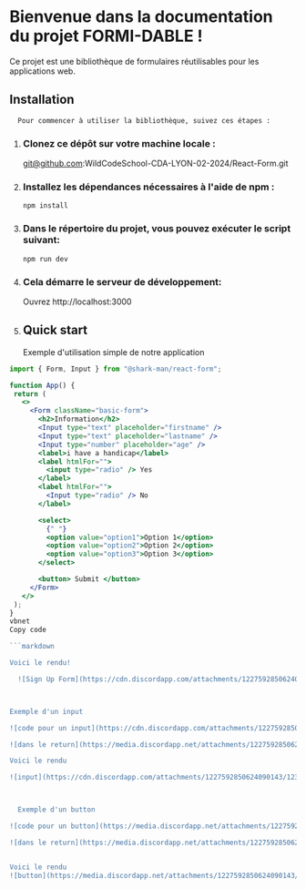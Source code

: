 # Bienvenue dans la documentation du projet FORMI-DABLE ! 

Ce projet est une bibliothèque de formulaires réutilisables pour les applications web.






## Installation

      Pour commencer à utiliser la bibliothèque, suivez ces étapes :



1. ### Clonez ce dépôt sur votre machine locale :

      git@github.com:WildCodeSchool-CDA-LYON-02-2024/React-Form.git



2. ### Installez les dépendances nécessaires à l'aide de npm :

       npm install



3. ### Dans le répertoire du projet, vous pouvez exécuter le script suivant:

       npm run dev

   

5. ### Cela démarre le serveur de développement:

      Ouvrez http://localhost:3000

6. ## Quick start

   Exemple d'utilisation simple de notre application

 ```jsx
import { Form, Input } from "@shark-man/react-form";

function App() {
  return (
    <>
      <Form className="basic-form">
        <h2>Information</h2>
        <Input type="text" placeholder="firstname" />
        <Input type="text" placeholder="lastname" />
        <Input type="number" placeholder="age" />
        <label>i have a handicap</label>
        <label htmlFor="">
          <input type="radio" /> Yes
        </label>
        <label htmlFor="">
          <Input type="radio" /> No
        </label>

        <select>
          {" "}
          <option value="option1">Option 1</option>
          <option value="option2">Option 2</option>
          <option value="option3">Option 3</option>
        </select>

        <button> Submit </button>
      </Form>
    </>
  );
}
vbnet
Copy code

```markdown

Voici le rendu!

   ![Sign Up Form](https://cdn.discordapp.com/attachments/1227592850624090143/1230871184388919396/Capture_decran_2024-04-19_115332.png?ex=6634e51e&is=6622701e&hm=c4f96c21ed8bdc943c2aaf83a7878cbc6736107a6a58a87202f437a554171ae2&)



Exemple d'un input 

![code pour un input](https://cdn.discordapp.com/attachments/1227592850624090143/1230875331783692359/Capture_decran_2024-04-19_153654.png?ex=6634e8fb&is=662273fb&hm=83a38af114647d98a1608253bd13bfa50b986d2e5f8f1f1dd8aa6f6046a3a7a9&)

![dans le return](https://media.discordapp.net/attachments/1227592850624090143/1230875331553132606/Capture_decran_2024-04-19_153230.png?ex=6634e8fb&is=662273fb&hm=1e0d2862839f97d4c2f951fbb734bd44a195fd54457913a310e77fbc7dfe6a65&=&format=webp&quality=lossless&width=1434&height=66)

Voici le rendu

![input](https://cdn.discordapp.com/attachments/1227592850624090143/1230875737695846410/Capture_decran_2024-04-19_153956.png?ex=6634e95c&is=6622745c&hm=967a58b16562e0d351b66c78b5eb2cf86b80b067decde47496c1ce0a8d7919f1&)



   Exemple d'un button

![code pour un button](https://media.discordapp.net/attachments/1227592850624090143/1230875330932379649/Capture_decran_2024-04-19_153014.png?ex=6634e8fb&is=662273fb&hm=64bfcc543fbc71ba1323ac66cf07effa0120aebc0f1d18c8c789d867a11c4dfd&=&format=webp&quality=lossless&width=1010&height=43)

![dans le return](https://media.discordapp.net/attachments/1227592850624090143/1230875330642968586/Capture_decran_2024-04-19_152957.png?ex=6634e8fb&is=662273fb&hm=373f6edd1cf9d8d49d1bc44d59d97db5a3fcdac0a636583c9141591818eadbd9&=&format=webp&quality=lossless&width=1220&height=87)


Voici le rendu
![button](https://media.discordapp.net/attachments/1227592850624090143/1230875330202439711/Capture_decran_2024-04-19_152914.png?ex=6634e8fb&is=662273fb&hm=6fe814cef355e48a229c7ed0ca79a9fac9b8e35159b226a14e13c54ab814865d&=&format=webp&quality=lossless&width=458&height=123)



   
    
